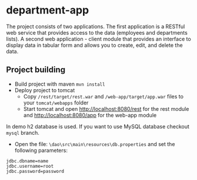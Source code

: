 # department-app
The project consists of two applications. The first application is a RESTful web service that provides access to the data (employees and departments lists). A second web application - client module that provides an interface to display data in tabular form and allows you to create, edit, and delete the data.

## Project building
- Build project with maven ``` mvn install ```
- Deploy project to tomcat
  - Copy ```/rest/target/rest.war``` and ```/web-app/target/app.war``` files to your ```tomcat/webapps``` folder
  - Start tomcat and open [http://localhost:8080/rest](http://localhost:8080/rest) for the rest module and [http://localhost:8080/app](http://localhost:8080/app) for the web-app module

In demo h2 database is used. If you want to use MySQL database checkout ```mysql``` branch.
- Open the file:  ```\dao\src\main\resources\db.properties``` and set the following parameters: 
``` 
jdbc.dbname=name
jdbc.username=root
jdbc.password=password
```
